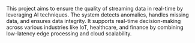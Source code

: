 This project aims to ensure the quality of streaming data in real-time by leveraging AI techniques. The system detects anomalies, handles missing data, and ensures data integrity. It supports real-time decision-making across various industries like IoT, healthcare, and finance by combining low-latency edge processing and cloud scalability.
